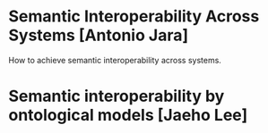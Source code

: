 # Semantic Interoperability Across Systems [Antonio Jara]
How to achieve semantic interoperability across systems.

# Semantic interoperability by ontological models [Jaeho Lee]

